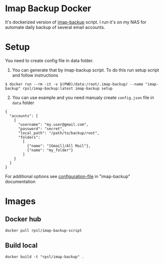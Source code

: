 # Imap Backup Docker

It's dockerized version of [imap-backup](https://github.com/joeyates/imap-backup) script. I run it's on my NAS for automate daily backup of several email accounts.

# Setup

You need to create config file in data folder. 

1) You can generate that by imap-backup script. To do this run setup script and follow instructions

```
$ docker run --rm -it -v $(PWD)/data:/root/.imap-backup/ --name "imap-backup" rpsl/imap-backup:latest imap-backup setup
```

2) You can use example and you need manualy create `config.json` file in `data` folder

```
{
  "accounts": [
    {
      "username": "my.user@gmail.com",
      "password": "secret",
      "local_path": "/path/to/backup/root",
      "folders":
        [
          {"name": "[Gmail]/All Mail"},
          {"name": "my_folder"}
        ]
    }
  ]
}
```

For additional options see [configuration-file](https://github.com/joeyates/imap-backup#configuration-file) in "imap-backup" documentation

# Images

## Docker hub
```
docker pull rpsl/imap-backup-script
```


## Build local

```
docker build -t "rpsl/imap-backup" .
```

